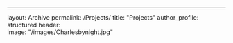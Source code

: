 ---
layout: Archive
permalink:  /Projects/
title:  "Projects"
author_profile:  structured
header:  
  image: "/images/Charlesbynight.jpg"
